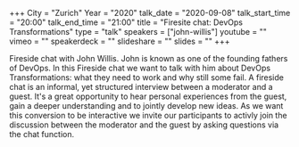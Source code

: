 +++
City = "Zurich"
Year = "2020"
talk_date = "2020-09-08"
talk_start_time = "20:00"
talk_end_time = "21:00"
title = "Firesite chat: DevOps Transformations"
type = "talk"
speakers = ["john-willis"]
youtube = ""
vimeo = ""
speakerdeck = ""
slideshare = ""
slides = ""
+++

Fireside chat with John Willis. John is known as one of the founding fathers of DevOps. In this Fireside chat we want to talk with him about DevOps Transformations: what they need to work and why still some fail.
A fireside chat is an informal, yet structured interview between a moderator and a guest. It's a great opportunity to hear personal experiences from the guest, gain a deeper understanding and to jointly develop new ideas. As we want this conversion to be interactive we invite our participants to activly join the discussion between the moderator and the guest by asking questions via the chat function.

<div id="bigmarker-conference-widget-containerea6c66ec0365"></div><script src="https://www.bigmarker.com/widget/register_widget.js?club=devopstuesdays-zurich&conference=ea6c66ec0365&widget_type=image_register&series_register=&upcoming_sub_title=&live_sub_title=&rec_sub_title=&upcoming_button_text=&live_button_text=&rec_button_text=&link_to_channel=true&widget_width=600&background_color=ffffff&btext_color=2d374d&link_color=1089f5&ltext_color=ffffff&cid=6f7fd60dfdbe" type="text/javascript"></script>